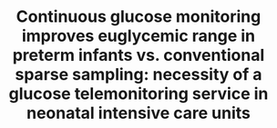 ---
title: "Continuous glucose monitoring improves euglycemic range in preterm infants vs. conventional sparse sampling: necessity of a glucose telemonitoring service in neonatal intensive care units"
authors: "E. Losiouk, G. Lanzola, A. Galderisi, D. Trevisanuto, G. Steil, A. Facchinetti, and C. Cobelli."
venue: "Proceedings of the 5th GNB (National Congress of Bioengineering)"
type: "journal"
year: 2016
--- 